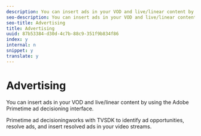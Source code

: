 ```yaml
---
description: You can insert ads in your VOD and live/linear content by using the Adobe Primetime ad decisioning interface.
seo-description: You can insert ads in your VOD and live/linear content by using the Adobe Primetime ad decisioning interface.
seo-title: Advertising
title: Advertising
uuid: 87b53384-d30d-4c7b-88c9-351f9b834f86
index: y
internal: n
snippet: y
translate: y
---
```


# Advertising

You can insert ads in your VOD and live/linear content by using the Adobe Primetime ad decisioning interface.

Primetime ad decisioningworks with TVSDK to identify ad opportunities, resolve ads, and insert resolved ads in your video streams. 

